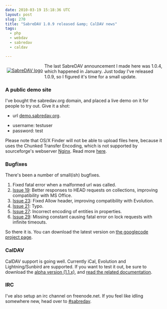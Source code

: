 ```yaml
---
date: 2010-03-19 15:18:36 UTC
layout: post
slug: 270
title: "SabreDAV 1.0.9 released &amp; CalDAV news"
tags:
  - php
  - webdav
  - sabredav
  - caldav

---
```

<p style="float: left; padding: 0 5px 0 5px"><a href="http://sabre.io/"><img src="http://sabredav.org/img/sabredav_logo1.png" alt="SabreDAV logo" /></a></p>

<p>The last SabreDAV announcement I made here was 1.0.4, which happened in January. Just today I've released 1.0.9, so I figured it's time for a small update.</p>

<h3>A public demo site</h3>

<p>I've bought the sabredav.org domain, and placed a live demo on it for people to try out. Give it a shot:</p>

<ul>
  <li>url <a href="http://demo.sabredav.org/">demo.sabredav.org</a>.</p>
  <li>username: testuser</li>
  <li>password: test</li>
</ul>

<p>Please note that OS/X Finder will not be able to upload files here, because it uses the Chunked Transfer Encoding, which is not supported by sourceforge's webserver <a href="http://nginx.org/">Nginx</a>. Read more <a href="http://evertpot.com/260">here</a>.</p>

<h3>Bugfixes</h3>

<p>There's been a number of small(ish) bugfixes.</p>

<ol>
  <li>Fixed fatal error when a malformed url was called.</li>
  <li><a href="http://code.google.com/p/sabredav/issues/detail?id=19">Issue 19</a>: Better responses to HEAD requests on collections, improving compatibility with MS Office.</li>
  <li><a href="http://code.google.com/p/sabredav/issues/detail?id=23">Issue 23</a>: Fixed Allow header, improving compatibility with Evolution.</li>
  <li><a href="http://code.google.com/p/sabredav/issues/detail?id=21">Issue 21</a>: Typo.</li>
  <li><a href="http://code.google.com/p/sabredav/issues/detail?id=27">Issue 27</a>: Incorrect encoding of entities in properties.</li>
  <li><a href="http://code.google.com/p/sabredav/issues/detail?id=29">Issue 29</a>: Missing constant causing fatal error on lock requests with infinite timeouts.</li>
</ol>

<p>So there it is. You can download the latest version on <a href="https://github.com/fruux/sabre-dav/releases/">the googlecode project page</a>.</p>

<h3>CalDAV</h3>

<p>CalDAV support is going well. Currently iCal, Evolution and Lightning/Sunbird are supported. If you want to test it out, be sure to download the <a href="https://github.com/fruux/sabre-dav/releases/">alpha version (1.1.x)</a>, and <a href="http://sabre.io/dav/caldav/">read the related documentation</a>.</p>

<h3>IRC</h3>

<p>I've also setup an irc channel on freenode.net. If you feel like idling somewhere new, head over to <a href="irc://freenode.net/#sabredav">#sabredav</a>.</p>
